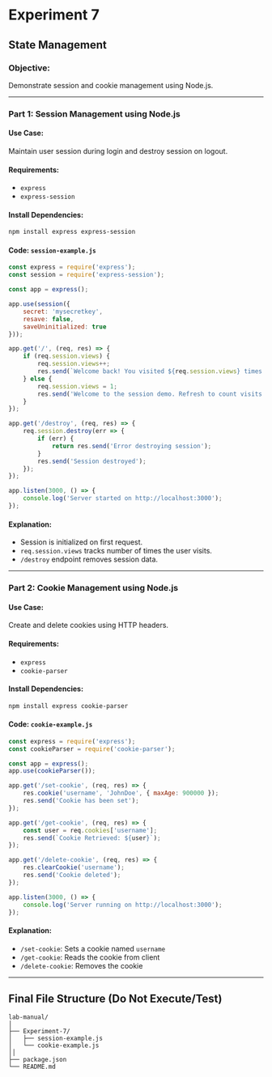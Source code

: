 
# Experiment 7

## State Management

### Objective:

Demonstrate session and cookie management using Node.js.

---

### Part 1: Session Management using Node.js

#### Use Case:

Maintain user session during login and destroy session on logout.

#### Requirements:

* `express`
* `express-session`

#### Install Dependencies:

```bash
npm install express express-session
```

#### Code: `session-example.js`

```js
const express = require('express');
const session = require('express-session');

const app = express();

app.use(session({
    secret: 'mysecretkey',
    resave: false,
    saveUninitialized: true
}));

app.get('/', (req, res) => {
    if (req.session.views) {
        req.session.views++;
        res.send(`Welcome back! You visited ${req.session.views} times.`);
    } else {
        req.session.views = 1;
        res.send('Welcome to the session demo. Refresh to count visits.');
    }
});

app.get('/destroy', (req, res) => {
    req.session.destroy(err => {
        if (err) {
            return res.send('Error destroying session');
        }
        res.send('Session destroyed');
    });
});

app.listen(3000, () => {
    console.log('Server started on http://localhost:3000');
});
```

#### Explanation:

* Session is initialized on first request.
* `req.session.views` tracks number of times the user visits.
* `/destroy` endpoint removes session data.

---

### Part 2: Cookie Management using Node.js

#### Use Case:

Create and delete cookies using HTTP headers.

#### Requirements:

* `express`
* `cookie-parser`

#### Install Dependencies:

```bash
npm install express cookie-parser
```

#### Code: `cookie-example.js`

```js
const express = require('express');
const cookieParser = require('cookie-parser');

const app = express();
app.use(cookieParser());

app.get('/set-cookie', (req, res) => {
    res.cookie('username', 'JohnDoe', { maxAge: 900000 });
    res.send('Cookie has been set');
});

app.get('/get-cookie', (req, res) => {
    const user = req.cookies['username'];
    res.send(`Cookie Retrieved: ${user}`);
});

app.get('/delete-cookie', (req, res) => {
    res.clearCookie('username');
    res.send('Cookie deleted');
});

app.listen(3000, () => {
    console.log('Server running on http://localhost:3000');
});
```

#### Explanation:

* `/set-cookie`: Sets a cookie named `username`
* `/get-cookie`: Reads the cookie from client
* `/delete-cookie`: Removes the cookie

---
## Final File Structure (Do Not Execute/Test)

```
lab-manual/
│
├── Experiment-7/
│   ├── session-example.js
│   └── cookie-example.js
││
├── package.json
└── README.md
```
